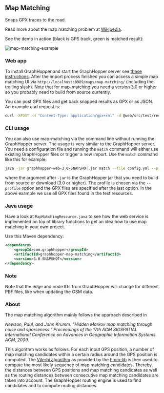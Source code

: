 ## Map Matching


Snaps GPX traces to the road. 
        
Read more about the map matching problem at [Wikipedia](https://en.wikipedia.org/wiki/Map_matching). 

See the demo in action (black is GPS track, green is matched result):

![map-matching-example](https://cloud.githubusercontent.com/assets/129644/14740686/188a181e-0891-11e6-820c-3bd0a975f8a5.png)

### Web app

To install GraphHopper and start the GraphHopper server see [these instructions](../README.md#installation). After the import process finished you can access a simple map matching UI via `http://localhost:8989/maps/map-matching/` (including the trailing slash). Note that for map-matching you need a version 3.0 or higher so you probably need to build from source currently.

You can post GPX files and get back snapped results as GPX or as JSON. An example curl request is:
```bash
curl -XPOST -H "Content-Type: application/gpx+xml" -d @web/src/test/resources/test1.gpx "localhost:8989/match?profile=car&type=json"
```

### CLI usage

You can also use map-matching via the command line without running the GraphHopper server. The usage is very similar to the GraphHopper server. You need a configuration file and running the `match` command will either use existing GraphHopper files or trigger a new import. Use the `match` command like this for example:

```bash
java -jar graphhopper-web-3.0-SNAPSHOT.jar match --file config.yml --profile car web/src/test/resources/*.gpx
```

where the argument after `-jar` is the GraphHopper jar that you need to build from source or download (3.0 or higher). The profile is chosen via the `--profile` option and the GPX files are specified after the last option. In the above example we use all GPX files found in the test resources.

### Java usage

Have a look at `MapMatchingResource.java` to see how the web service is implemented on top
of library functions to get an idea how to use map matching in your own project.

Use this Maven dependency:
```xml
<dependency>
    <groupId>com.graphhopper</groupId>
    <artifactId>graphhopper-map-matching</artifactId>
    <version>3.0-SNAPSHOT</version>
</dependency>
```

### Note

Note that the edge and node IDs from GraphHopper will change for different PBF files,
like when updating the OSM data.

### About

The map matching algorithm mainly follows the approach described in

*Newson, Paul, and John Krumm. "Hidden Markov map matching through noise and sparseness."
Proceedings of the 17th ACM SIGSPATIAL International Conference on Advances in Geographic
Information Systems. ACM, 2009.*

This algorithm works as follows. For each input GPS position, a number of
map matching candidates within a certain radius around the GPS position is computed.
The [Viterbi algorithm](https://en.wikipedia.org/wiki/Viterbi_algorithm) as provided by the
[hmm-lib](https://github.com/bmwcarit/hmm-lib) is then used to compute the most likely sequence
of map matching candidates. Thereby, the distances between GPS positions and map matching
candidates as well as the routing distances between consecutive map matching candidates are taken
into account. The GraphHopper routing engine is used to find candidates and to compute routing
distances.

